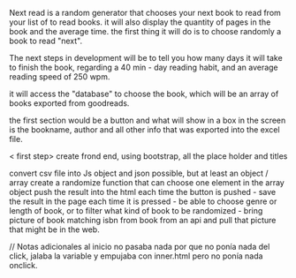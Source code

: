 Next read is a random generator that chooses your next book to read from your list of to read books. it will also display the quantity of pages in the book and the average time. 
the first thing it will do is to choose randomly a book to read "next". 

The next steps in development will be to tell you how many days it will take to finish the book, regarding a 40 min - day reading habit, and an average reading speed of 250 wpm. 

it will access the "database" to choose the book, which will be an array of books exported from goodreads. 

the first section would be a button and what will show in a box in the screen is the bookname, author and all other info that was exported into the excel file. 


< first step>
create frond end, using bootstrap, all the place holder and titles

<second step >
convert csv file into Js object and json possible, but at least an object / array

<third step>
create a randomize function that can choose one element in the array object

<fourth step>
push the result into the html each time the button is pushed

<additional steps>
- save the result in the page each time it is pressed
- be able to choose genre or length of book, or to filter what kind of book to be randomized
- bring picture of book matching isbn from book from an api and pull that picture that might be in the web. 

// Notas adicionales
al inicio no pasaba nada por que no ponía nada del click, jalaba la variable y empujaba con inner.html pero no ponía nada onclick. 